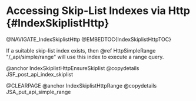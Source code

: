 Accessing Skip-List Indexes via Http {#IndexSkiplistHttp}
=========================================================

@NAVIGATE_IndexSkiplistHttp
@EMBEDTOC{IndexSkiplistHttpTOC}

If a suitable skip-list index exists, then @ref HttpSimpleRange
"/_api/simple/range" will use this index to execute a range query.

@anchor IndexSkiplistHttpEnsureSkiplist
@copydetails JSF_post_api_index_skiplist

@CLEARPAGE
@anchor IndexSkiplistHttpRange
@copydetails JSA_put_api_simple_range
